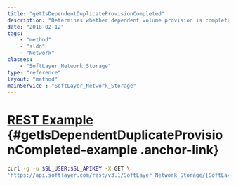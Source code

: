 ```yaml
---
title: "getIsDependentDuplicateProvisionCompleted"
description: "Determines whether dependent volume provision is completed on background."
date: "2018-02-12"
tags:
    - "method"
    - "sldn"
    - "Network"
classes:
    - "SoftLayer_Network_Storage"
type: "reference"
layout: "method"
mainService : "SoftLayer_Network_Storage"
---
```


# [REST Example](#getIsDependentDuplicateProvisionCompleted-example) <a href="/article/rest/"><i class="fas fa-question"></i></a> {#getIsDependentDuplicateProvisionCompleted-example .anchor-link} 
```bash
curl -g -u $SL_USER:$SL_APIKEY -X GET \
'https://api.softlayer.com/rest/v3.1/SoftLayer_Network_Storage/{SoftLayer_Network_StorageID}/getIsDependentDuplicateProvisionCompleted'
```
